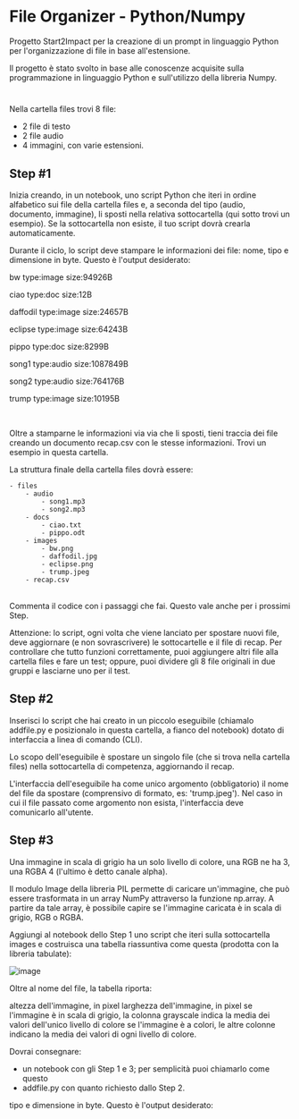 # File Organizer - Python/Numpy

Progetto Start2Impact per la creazione di un prompt in linguaggio Python per l'organizzazione di file in base all'estensione.


Il progetto è stato svolto in base alle conoscenze acquisite sulla programmazione in linguaggio Python e sull'utilizzo della libreria Numpy.


#
Nella cartella files trovi 8 file:

  - 2 file di testo
  - 2 file audio
  - 4 immagini, con varie estensioni.

## Step #1

Inizia creando, in un notebook, uno script Python che iteri in ordine alfabetico sui file della cartella files e, a seconda del tipo (audio, documento, immagine), li sposti nella relativa sottocartella (qui sotto trovi un esempio). Se la sottocartella non esiste, il tuo script dovrà crearla automaticamente.

Durante il ciclo, lo script deve stampare le informazioni dei file: nome, tipo e dimensione in byte. Questo è l'output desiderato:

bw type:image size:94926B


ciao type:doc size:12B 


daffodil type:image size:24657B


eclipse type:image size:64243B


pippo type:doc size:8299B


song1 type:audio size:1087849B


song2 type:audio size:764176B


trump type:image size:10195B

<br>

Oltre a stamparne le informazioni via via che li sposti, tieni traccia dei file creando un documento recap.csv con le stesse informazioni. Trovi un esempio in questa cartella.

La struttura finale della cartella files dovrà essere:

    - files            
        - audio
            - song1.mp3
            - song2.mp3
        - docs
            - ciao.txt
            - pippo.odt
        - images
            - bw.png
            - daffodil.jpg
            - eclipse.png
            - trump.jpeg    
        - recap.csv
<br>
Commenta il codice con i passaggi che fai. Questo vale anche per i prossimi Step.

Attenzione: lo script, ogni volta che viene lanciato per spostare nuovi file, deve aggiornare (e non sovrascrivere) le sottocartelle e il file di recap. Per controllare che tutto funzioni correttamente, puoi aggiungere altri file alla cartella files e fare un test; oppure, puoi dividere gli 8 file originali in due gruppi e lasciarne uno per il test.


## Step #2

Inserisci lo script che hai creato in un piccolo eseguibile (chiamalo addfile.py e posizionalo in questa cartella, a fianco del notebook) dotato di interfaccia a linea di comando (CLI).

Lo scopo dell'eseguibile è spostare un singolo file (che si trova nella cartella files) nella sottocartella di competenza, aggiornando il recap.

L'interfaccia dell'eseguibile ha come unico argomento (obbligatorio) il nome del file da spostare (comprensivo di formato, es: 'trump.jpeg'). Nel caso in cui il file passato come argomento non esista, l'interfaccia deve comunicarlo all'utente.



## Step #3

Una immagine in scala di grigio ha un solo livello di colore, una RGB ne ha 3, una RGBA 4 (l'ultimo è detto canale alpha).

Il modulo Image della libreria PIL permette di caricare un'immagine, che può essere trasformata in un array NumPy attraverso la funzione np.array. A partire da tale array, è possibile capire se l'immagine caricata è in scala di grigio, RGB o RGBA.

Aggiungi al notebook dello Step 1 uno script che iteri sulla sottocartella images e costruisca una tabella riassuntiva come questa (prodotta con la libreria tabulate):

![image](https://github.com/user-attachments/assets/748a293f-ed51-4fb2-b0e1-2f14ad5a1ef3)


Oltre al nome del file, la tabella riporta:

altezza dell'immagine, in pixel
larghezza dell'immagine, in pixel
se l'immagine è in scala di grigio, la colonna grayscale indica la media dei valori dell'unico livello di colore
se l'immagine è a colori, le altre colonne indicano la media dei valori di ogni livello di colore.


Dovrai consegnare:

- un notebook con gli Step 1 e 3; per semplicità puoi chiamarlo come questo
- addfile.py con quanto richiesto dallo Step 2.








tipo e dimensione in byte. Questo è l'output desiderato:
